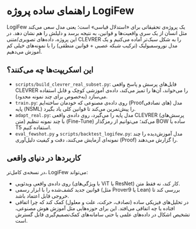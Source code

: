 # راهنمای ساده پروژه LogiFew

LogiFew یک پروژه‌ی تحقیقاتی برای «استدلال قیاسی» است؛ یعنی مدل سعی می‌کند مثل انسان از یک سری واقعیت‌ها و قوانین، به نتیجه برسد و دلیلش را هم نشان دهد. در این پروژه، داده‌های تصویری/متنی CLEVRER را به شکل سبک‌تر آماده می‌کنیم و یک مدل نوروسمبولیک (ترکیب شبکه عصبی + قوانین منطقی) را با نمونه‌های خیلی کم آموزش می‌دهیم.

## این اسکریپت‌ها چه می‌کنند؟
- `scripts/build_clevrer_real_subset.py`: فایل‌های پرسش و پاسخ واقعی CLEVRER را می‌خواند، آن‌ها را تمیز می‌کند، داده‌ی آموزشی کوچک و قابل استفاده می‌سازد (به‌خصوص برای چند نمونه محدود).
- `train.py`: روی داده‌ی مصنوعی که خودمان ساخته‌ایم (Proofهای تصادفی) مدل پایه (NSML) را پیش‌تمرین می‌کند تا قوانین کلی یاد بگیرد.
- `adapt_real.py`: مدل پایه را می‌گیرد، روی داده‌ی واقعی CLEVRER (پرسش‌های متن) با چند نمونه تنظیم (Fine-Tune) می‌کند؛ می‌توانیم از رمزگذار BOW ساده یا T5 استفاده کنیم.
- `eval_fewshot.py` و `scripts/backtest_logifew.py`: مدل آموزش‌دیده را چند نمونه‌ای آزمایش می‌کنند، دقت و کیفیت دلیل‌آوری (Proof) را گزارش می‌دهند.

## کاربردها در دنیای واقعی
در نسخه‌ی کامل‌تر، LogiFew می‌تواند:
- روی داده‌ی واقعی ویدئویی (با ویژگی‌های ViT یا ResNet) کار کند، نه فقط متن.
- قوانین جدید کشف‌شده را با ابزار رسمی (مثل Prover9 یا Lean) بررسی کند تا خروجی قابل اعتماد باشد.
- در تحلیل‌های فیزیکی ساده (تصادف، حرکت، علت و معلول) کمک کند که چرا اتفاقی افتاده یا چه اتفاقی می‌افتد.
این برای حوزه‌هایی مثل آموزش هوش مصنوعی، تشخیص اشکال در داده‌های علمی یا حتی سامانه‌های کمک‌تصمیم‌گیری قابل گسترش است.

